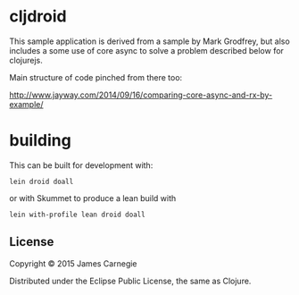 # cljdroid

This sample application is derived from a sample by Mark Grodfrey, but also includes a some use of core async to solve a
problem described below for clojurejs. 

Main structure of code pinched from there too:

http://www.jayway.com/2014/09/16/comparing-core-async-and-rx-by-example/

# building

This can be built for development with:

```
lein droid doall
```

or with Skummet to produce a lean build with

```
lein with-profile lean droid doall
```

## License

Copyright © 2015 James Carnegie

Distributed under the Eclipse Public License, the same as Clojure.
